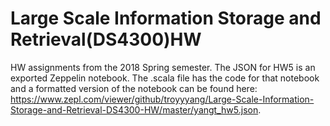 # Large Scale Information Storage and Retrieval(DS4300)HW

HW assignments from the 2018 Spring semester. The JSON for HW5 is an exported Zeppelin notebook. The .scala file has the code for that notebook and a formatted version of the notebook can be
 found here: https://www.zepl.com/viewer/github/troyyyang/Large-Scale-Information-Storage-and-Retrieval-DS4300-HW/master/yangt_hw5.json.
